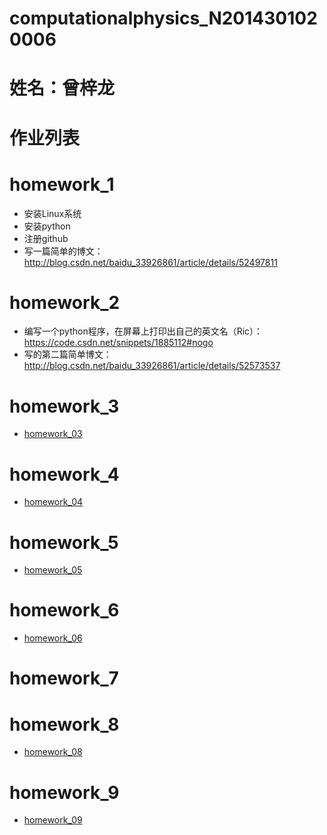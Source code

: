 # computationalphysics_N2014301020006
# 姓名：曾梓龙
# 作业列表
# homework_1
- 安装Linux系统
- 安装python
- 注册github
- 写一篇简单的博文：http://blog.csdn.net/baidu_33926861/article/details/52497811

# homework_2
- 编写一个python程序，在屏幕上打印出自己的英文名（Ric）：https://code.csdn.net/snippets/1885112#nogo
- 写的第二篇简单博文：http://blog.csdn.net/baidu_33926861/article/details/52573537

# homework_3
- [homework_03](https://github.com/RicardoZiTseng/computationalphysics_N2014301020006/blob/master/homework_03.md)

# homework_4
- [homework_04](http://www.jianshu.com/p/4838d81da5fb)

# homework_5
- [homework_05](http://www.jianshu.com/p/cb301234e770)

# homework_6
- [homework_06](http://www.jianshu.com/p/88f56f8dd178)

# homework_7


# homework_8
- [homework_08](http://www.jianshu.com/p/90c24167c957)

# homework_9
- [homework_09](http://www.jianshu.com/p/a146fa6d2413)
